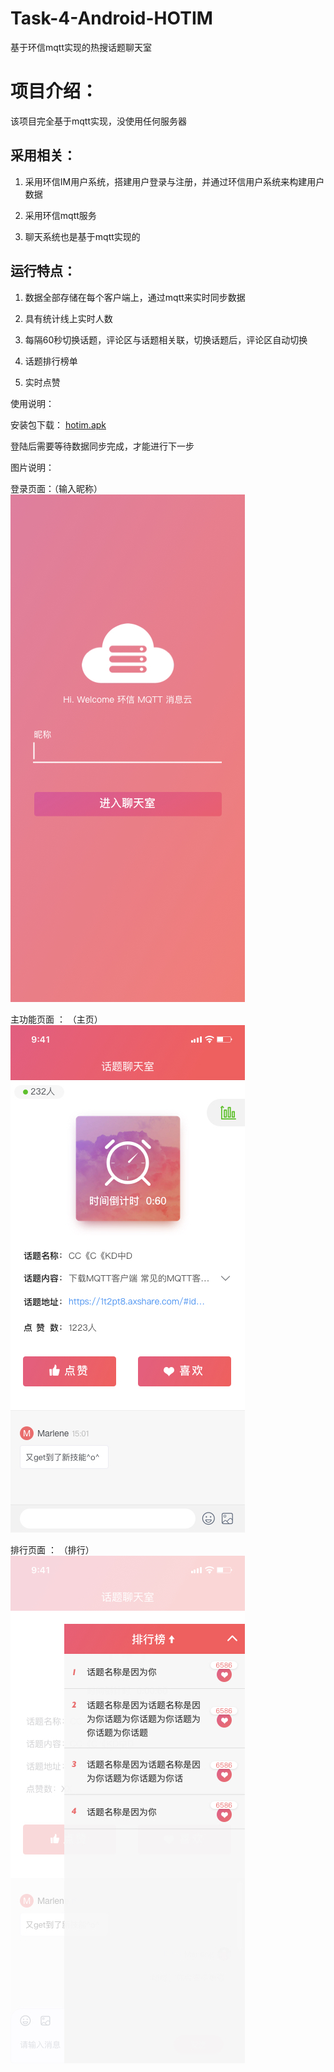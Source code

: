 # Task-4-Android-HOTIM
基于环信mqtt实现的热搜话题聊天室

# 项目介绍：

该项目完全基于mqtt实现，没使用任何服务器

## 采用相关：

1. 采用环信IM用户系统，搭建用户登录与注册，并通过环信用户系统来构建用户数据

2. 采用环信mqtt服务

3. 聊天系统也是基于mqtt实现的

## 运行特点：

1. 数据全部存储在每个客户端上，通过mqtt来实时同步数据

2. 具有统计线上实时人数

3. 每隔60秒切换话题，评论区与话题相关联，切换话题后，评论区自动切换

4. 话题排行榜单

5. 实时点赞


使用说明：

安装包下载：
[hotim.apk](assets/hotim.apk)

登陆后需要等待数据同步完成，才能进行下一步

图片说明：

登录页面：（输入昵称）
![登录页面](assets/i.jpg)

主功能页面 ： （主页）
![主功能页面](assets/2.jpg)

排行页面 ： （排行）
![排行页面](assets/3.jpg)